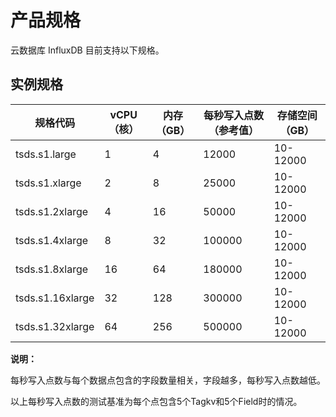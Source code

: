 

# 产品规格

云数据库 InfluxDB 目前支持以下规格。

## 实例规格

| 规格代码         | vCPU（核） | 内存（GB） | 每秒写入点数（参考值） | 存储空间（GB） |
| ---------------- | ---------- | ---------- | ---------------------- | -------------- |
| tsds.s1.large    | 1          | 4          | 12000                  | 10-12000       |
| tsds.s1.xlarge   | 2          | 8          | 25000                  | 10-12000       |
| tsds.s1.2xlarge  | 4          | 16         | 50000                  | 10-12000       |
| tsds.s1.4xlarge  | 8          | 32         | 100000                 | 10-12000       |
| tsds.s1.8xlarge  | 16         | 64         | 180000                 | 10-12000       |
| tsds.s1.16xlarge | 32         | 128        | 300000                 | 10-12000       |
| tsds.s1.32xlarge | 64         | 256        | 500000                 | 10-12000       |

**说明：**

每秒写入点数与每个数据点包含的字段数量相关，字段越多，每秒写入点数越低。

以上每秒写入点数的测试基准为每个点包含5个Tagkv和5个Field时的情况。

